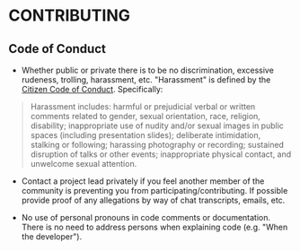 # CONTRIBUTING

## Code of Conduct

* Whether public or private there is to be no discrimination, excessive
  rudeness, trolling, harassment, etc. "Harassment" is defined by the
  [Citizen Code of Conduct](http://citizencodeofconduct.org/). Specifically:

> Harassment includes: harmful or prejudicial verbal or written comments
> related to gender, sexual orientation, race, religion, disability;
> inappropriate use of nudity and/or sexual images in public spaces (including
> presentation slides); deliberate intimidation, stalking or following;
> harassing photography or recording; sustained disruption of talks or other
> events; inappropriate physical contact, and unwelcome sexual attention.

* Contact a project lead privately if you feel another member of the community
  is preventing you from participating/contributing. If possible provide proof
  of any allegations by way of chat transcripts, emails, etc.

* No use of personal pronouns in code comments or documentation. There is no
  need to address persons when explaining code (e.g. "When the developer").
